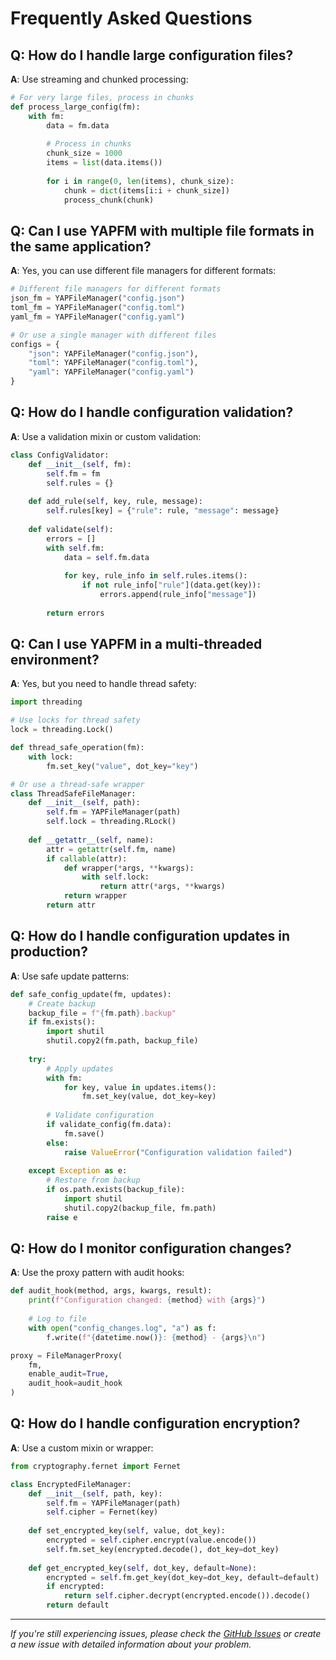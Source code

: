 # Frequently Asked Questions

## Q: How do I handle large configuration files?

**A**: Use streaming and chunked processing:

```python
# For very large files, process in chunks
def process_large_config(fm):
    with fm:
        data = fm.data
        
        # Process in chunks
        chunk_size = 1000
        items = list(data.items())
        
        for i in range(0, len(items), chunk_size):
            chunk = dict(items[i:i + chunk_size])
            process_chunk(chunk)
```

## Q: Can I use YAPFM with multiple file formats in the same application?

**A**: Yes, you can use different file managers for different formats:

```python
# Different file managers for different formats
json_fm = YAPFileManager("config.json")
toml_fm = YAPFileManager("config.toml")
yaml_fm = YAPFileManager("config.yaml")

# Or use a single manager with different files
configs = {
    "json": YAPFileManager("config.json"),
    "toml": YAPFileManager("config.toml"),
    "yaml": YAPFileManager("config.yaml")
}
```

## Q: How do I handle configuration validation?

**A**: Use a validation mixin or custom validation:

```python
class ConfigValidator:
    def __init__(self, fm):
        self.fm = fm
        self.rules = {}
    
    def add_rule(self, key, rule, message):
        self.rules[key] = {"rule": rule, "message": message}
    
    def validate(self):
        errors = []
        with self.fm:
            data = self.fm.data
            
            for key, rule_info in self.rules.items():
                if not rule_info["rule"](data.get(key)):
                    errors.append(rule_info["message"])
        
        return errors
```

## Q: Can I use YAPFM in a multi-threaded environment?

**A**: Yes, but you need to handle thread safety:

```python
import threading

# Use locks for thread safety
lock = threading.Lock()

def thread_safe_operation(fm):
    with lock:
        fm.set_key("value", dot_key="key")

# Or use a thread-safe wrapper
class ThreadSafeFileManager:
    def __init__(self, path):
        self.fm = YAPFileManager(path)
        self.lock = threading.RLock()
    
    def __getattr__(self, name):
        attr = getattr(self.fm, name)
        if callable(attr):
            def wrapper(*args, **kwargs):
                with self.lock:
                    return attr(*args, **kwargs)
            return wrapper
        return attr
```

## Q: How do I handle configuration updates in production?

**A**: Use safe update patterns:

```python
def safe_config_update(fm, updates):
    # Create backup
    backup_file = f"{fm.path}.backup"
    if fm.exists():
        import shutil
        shutil.copy2(fm.path, backup_file)
    
    try:
        # Apply updates
        with fm:
            for key, value in updates.items():
                fm.set_key(value, dot_key=key)
        
        # Validate configuration
        if validate_config(fm.data):
            fm.save()
        else:
            raise ValueError("Configuration validation failed")
    
    except Exception as e:
        # Restore from backup
        if os.path.exists(backup_file):
            import shutil
            shutil.copy2(backup_file, fm.path)
        raise e
```

## Q: How do I monitor configuration changes?

**A**: Use the proxy pattern with audit hooks:

```python
def audit_hook(method, args, kwargs, result):
    print(f"Configuration changed: {method} with {args}")
    
    # Log to file
    with open("config_changes.log", "a") as f:
        f.write(f"{datetime.now()}: {method} - {args}\n")

proxy = FileManagerProxy(
    fm,
    enable_audit=True,
    audit_hook=audit_hook
)
```

## Q: How do I handle configuration encryption?

**A**: Use a custom mixin or wrapper:

```python
from cryptography.fernet import Fernet

class EncryptedFileManager:
    def __init__(self, path, key):
        self.fm = YAPFileManager(path)
        self.cipher = Fernet(key)
    
    def set_encrypted_key(self, value, dot_key):
        encrypted = self.cipher.encrypt(value.encode())
        self.fm.set_key(encrypted.decode(), dot_key=dot_key)
    
    def get_encrypted_key(self, dot_key, default=None):
        encrypted = self.fm.get_key(dot_key=dot_key, default=default)
        if encrypted:
            return self.cipher.decrypt(encrypted.encode()).decode()
        return default
```

---

*If you're still experiencing issues, please check the [GitHub Issues](https://github.com/mawuva/yapfm/issues) or create a new issue with detailed information about your problem.*
